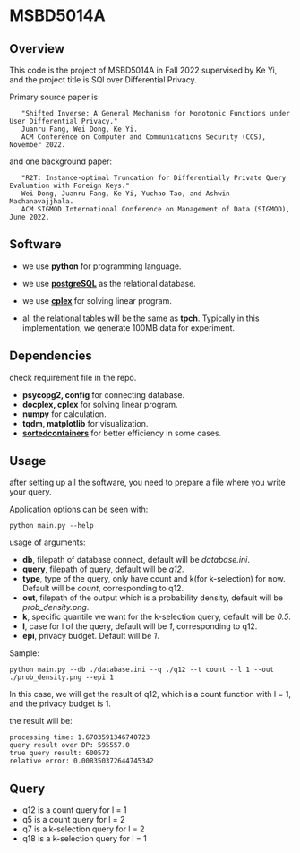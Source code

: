 # MSBD5014A

## Overview

This code is the project of MSBD5014A in Fall 2022 supervised by Ke Yi, and the project title is SQl over Differential Privacy.

Primary source paper is: 

```
   "Shifted Inverse: A General Mechanism for Monotonic Functions under User Differential Privacy."
   Juanru Fang, Wei Dong, Ke Yi.
   ACM Conference on Computer and Communications Security (CCS), November 2022.
```

and one background paper:

```
   "R2T: Instance-optimal Truncation for Differentially Private Query Evaluation with Foreign Keys."
   Wei Dong, Juanru Fang, Ke Yi, Yuchao Tao, and Ashwin Machanavajjhala.
   ACM SIGMOD International Conference on Management of Data (SIGMOD), June 2022.
```

## Software

- we use **python** for programming language.
- we use [**postgreSQL**](https://www.postgresql.org/) as the relational database.
- we use [**cplex**](https://www.ibm.com/docs/en/icos/20.1.0?topic=cplex-setting-up-python-api) for solving linear program.

- all the relational tables will be the same as **tpch**. 
  Typically in this implementation, we generate 100MB data for experiment.

## Dependencies

check requirement file in the repo.

- **psycopg2, config** for connecting database.
- **docplex, cplex** for solving linear program.
- **numpy** for calculation.
- **tqdm, matplotlib** for visualization.
- [**sortedcontainers**](https://grantjenks.com/docs/sortedcontainers/#) for better efficiency in some cases.

## Usage

after setting up all the software, you need to prepare a file where you write your query.

Application options can be seen with:

```
python main.py --help
```

usage of arguments:

- **db**, filepath of database connect, default will be _database.ini_.
- **query**, filepath of query, default will be _q12_.
- **type**, type of the query, only have count and k(for k-selection) for now. Default will be _count_, corresponding to q12.
- **out**, filepath of the output which is a probability density, default will be _prob_density.png_.
- **k**, specific quantile we want for the k-selection query, default will be _0.5_.
- **l**, case for l of the query, default will be _1_, corresponding to q12.
- **epi**, privacy budget. Default will be _1_.

Sample:

```
python main.py --db ./database.ini --q ./q12 --t count --l 1 --out ./prob_density.png --epi 1
```
In this case, we will get the result of q12, which is a count function with l = 1, and the privacy budget is 1.

the result will be:
```
processing time: 1.6703591346740723
query result over DP: 595557.0
true query result: 600572
relative error: 0.008350372644745342

```

## Query

- q12 is a count query for l = 1
- q5 is a count query for l = 2
- q7 is a k-selection query for l = 2
- q18 is a k-selection query for l = 1